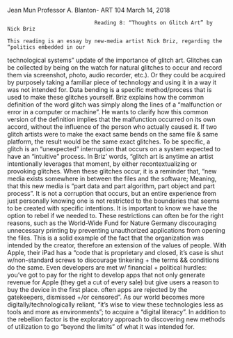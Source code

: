 Jean Mun
Professor A. Blanton- ART 104
March 14, 2018

         			            Reading 8: “Thoughts on Glitch Art” by Nick Briz
                          
	This reading is an essay by new-media artist Nick Briz, regarding the “politics embedded in our 
  technological systems” update of the importance of glitch art. Glitches can be collected by being on
  the watch for natural glitches to occur and record them via screenshot, photo, audio recorder, etc.).
  Or they could be acquired by purposely taking a familiar piece of technology and using it in a way it 
  was not intended for. Data bending is a specific method/process that is used to make these glitches
  yourself. Briz explains how the common definition of the word glitch was simply along the lines of a 
  “malfunction or error in a computer or machine”. He wants to clarify how this common version of the 
  definition implies that the malfunction occurred on its own accord, without the influence of the person
  who actually caused it. If two glitch artists were to make the exact same bends on the same file & same
  platform, the result would be the same exact glitches.  To be specific, a glitch is an “unexpected”
  interruption that occurs on a system expected to have an “intuitive” process. In Briz’ words, “glitch
  art is anytime an artist intentionally leverages that moment, by either recontextualizing or provoking
  glitches. When these glitches occur, it is a reminder that, “new media exists somewhere in between the 
  files and the software; Meaning, that this new media is “part data and part algorithm, part object and 
  part process”. It is not a corruption that occurs, but an entire experience from just personally knowing
  one is not restricted to the boundaries that seems to be created with specific intentions. It is important
  to know we have the option to rebel if we needed to. These restrictions can often be for the right reasons,
  such as the World-Wide Fund for Nature Germany discouraging unnecessary printing by preventing unauthorized
  applications from opening the files. This is a solid example of the fact that the organization was intended
  by the creator, therefore an extension of the values of people. With Apple, their iPad has a “code that is
  proprietary and closed, it’s case is shut w/non-standard screws to discourage tinkering + the terms && 
  conditions do the same. Even developers are met w/ financial + political hurdles: you’ve got to pay for the
  right to develop apps that not only generate revenue for Apple (they get a cut of every sale) but give users
  a reason to buy the device in the first place. often apps are rejected by the gatekeepers, dismissed +/or 
  censored”.  As our world becomes more digitally/technologically reliant, “it’s wise to view these technologies
  less as tools and more as environments”; to acquire a “digital literacy”.  In addition to the rebellion factor 
  is the exploratory approach to discovering new methods of utilization to go “beyond the limits” of what it was
  intended for. 
